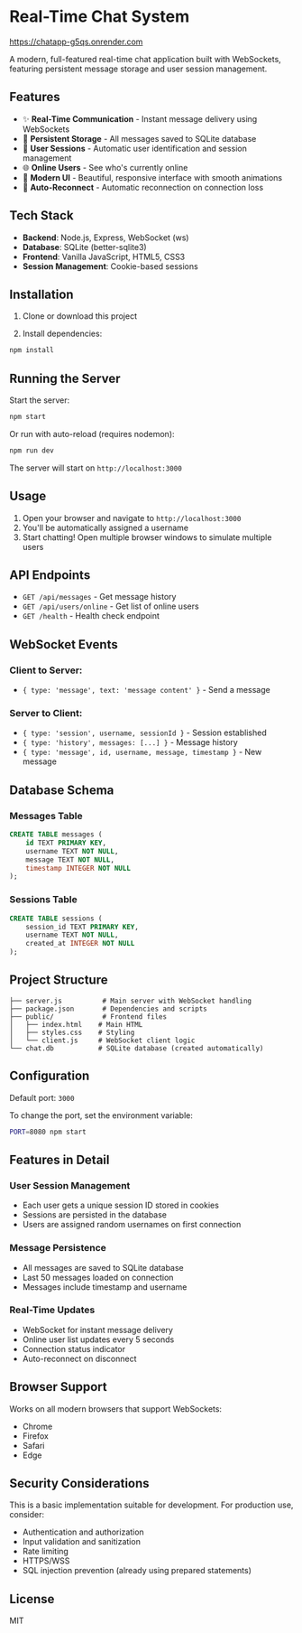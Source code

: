 # Real-Time Chat System

https://chatapp-g5qs.onrender.com


A modern, full-featured real-time chat application built with WebSockets, featuring persistent message storage and user session management.

## Features

- ✨ **Real-Time Communication** - Instant message delivery using WebSockets
- 💾 **Persistent Storage** - All messages saved to SQLite database
- 👥 **User Sessions** - Automatic user identification and session management
- 🌐 **Online Users** - See who's currently online
- 📱 **Modern UI** - Beautiful, responsive interface with smooth animations
- 🔄 **Auto-Reconnect** - Automatic reconnection on connection loss

## Tech Stack

- **Backend**: Node.js, Express, WebSocket (ws)
- **Database**: SQLite (better-sqlite3)
- **Frontend**: Vanilla JavaScript, HTML5, CSS3
- **Session Management**: Cookie-based sessions

## Installation

1. Clone or download this project

2. Install dependencies:
```bash
npm install
```

## Running the Server

Start the server:
```bash
npm start
```

Or run with auto-reload (requires nodemon):
```bash
npm run dev
```

The server will start on `http://localhost:3000`

## Usage

1. Open your browser and navigate to `http://localhost:3000`
2. You'll be automatically assigned a username
3. Start chatting! Open multiple browser windows to simulate multiple users

## API Endpoints

- `GET /api/messages` - Get message history
- `GET /api/users/online` - Get list of online users
- `GET /health` - Health check endpoint

## WebSocket Events

### Client to Server:
- `{ type: 'message', text: 'message content' }` - Send a message

### Server to Client:
- `{ type: 'session', username, sessionId }` - Session established
- `{ type: 'history', messages: [...] }` - Message history
- `{ type: 'message', id, username, message, timestamp }` - New message

## Database Schema

### Messages Table
```sql
CREATE TABLE messages (
    id TEXT PRIMARY KEY,
    username TEXT NOT NULL,
    message TEXT NOT NULL,
    timestamp INTEGER NOT NULL
);
```

### Sessions Table
```sql
CREATE TABLE sessions (
    session_id TEXT PRIMARY KEY,
    username TEXT NOT NULL,
    created_at INTEGER NOT NULL
);
```

## Project Structure

```
├── server.js          # Main server with WebSocket handling
├── package.json       # Dependencies and scripts
├── public/            # Frontend files
│   ├── index.html    # Main HTML
│   ├── styles.css    # Styling
│   └── client.js     # WebSocket client logic
└── chat.db           # SQLite database (created automatically)
```

## Configuration

Default port: `3000`

To change the port, set the environment variable:
```bash
PORT=8080 npm start
```

## Features in Detail

### User Session Management
- Each user gets a unique session ID stored in cookies
- Sessions are persisted in the database
- Users are assigned random usernames on first connection

### Message Persistence
- All messages are saved to SQLite database
- Last 50 messages loaded on connection
- Messages include timestamp and username

### Real-Time Updates
- WebSocket for instant message delivery
- Online user list updates every 5 seconds
- Connection status indicator
- Auto-reconnect on disconnect

## Browser Support

Works on all modern browsers that support WebSockets:
- Chrome
- Firefox
- Safari
- Edge

## Security Considerations

This is a basic implementation suitable for development. For production use, consider:
- Authentication and authorization
- Input validation and sanitization
- Rate limiting
- HTTPS/WSS
- SQL injection prevention (already using prepared statements)

## License

MIT




